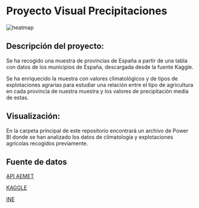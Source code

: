 # Proyecto Visual Precipitaciones

![heatmap](https://github.com/borjadola/Proyecto_visual_precipitaciones/assets/132678800/d3da3bcf-70c3-47f9-9bd0-f15dbcb8658b)

## Descripción del proyecto:

Se ha recogido una muestra de provincias de España a partir de una tabla con datos de los municipios de España, descargada desde la fuente Kaggle.

Se ha enriquecido la muestra con valores climatológicos y de tipos de explotaciones agrarias para estudiar una relación entre el tipo de agricultura en cada provincia de nuestra muestra y los valores de precipitación media de estas.

## Visualización:

En la carpeta principal de este repositorio encontrará un archivo de Power BI donde se han analizado los datos de climatología y explotaciones agrícolas recogidos previamente.

## Fuente de datos

[API AEMET](https://opendata.aemet.es/centrodedescargas/inicio)

[KAGGLE](https://www.kaggle.com/datasets/fcojavt/municipios-spain)

[INE](https://www.ine.es/dyngs/INEbase/es/operacion.htm?c=Estadistica_C&cid=1254736176851&menu=ultiDatos&idp=1254735727106)
